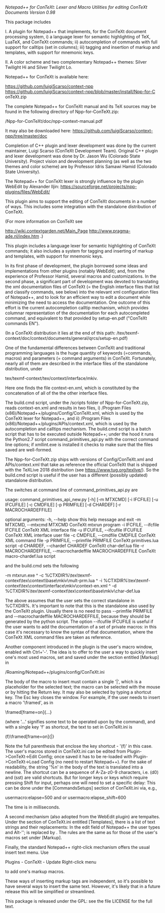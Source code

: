 *Notepad++ for ConTeXt: Lexer and Macro Utilities for editing ConTeXt Documents 
Version 0.98*

This package includes 

I. A plugin for Notepad++ that implements, for the ConTeXt document 
processing system, 
i) a language lexer for semantic highlighting of TeX, LuaTeX, and ConTeXt commands; 
ii) autocompletion of commands with full support for calltips (set in columns); 
iii) tagging and insertion of markup and templates, with support for mnemonic keys. 

II. A color scheme and two complementary Notepad++ themes: Silver 
Twilight Hi and Silver Twilight Lo. 

Notepad++ for ConTeXt is available here: 

https://github.com/luigiScarso/context-npp 
https://github.com/luigiScarso/context-npp/blob/master/install/Npp-for-C 
onTeXt.zip 

The complete Notepad++ for ConTeXt manual and its TeX sources may be 
found in the following directory of Npp-for-ConTeXt.zip: 

/Npp-for-ConTeXt/doc/npp-context-manual.pdf 

It may also be downloaded here: 
https://github.com/luigiScarso/context-npp/tree/master/doc 

Completion of C++ plugin and lexer development was done by the current 
maintainer, Luigi Scarso (ConTeXt Development Team). Original C++ plugin 
and lexer development was done by Dr. Jason Wu (Colorado State 
University). Project vision and development planning (as well as the two 
themes and color scheme) are by Professor Idris Samawi Hamid (Colorado 
State University). 

The Notepad++ for ConTeXt lexer is strongly influence by the plugin 
WebEdit by Alexander Iljin: 
https://sourceforge.net/projects/npp-plugins/files/WebEdit/ 

This plugin aims to support the editing of ConTeXt documents in a number 
of ways. This includes some integration with the standalone distribution 
of ConTeXt. 

(For more information on ConTeXt see 

http://wiki.contextgarden.net/Main_Page 
http://www.pragma-ade.nl/index.htm .) 

This plugin includes a language lexer for semantic highlighting of 
ConTeXt commands; it also includes a system for tagging and inserting of 
markup and templates, with support for mnemonic keys. 

In its first phase of development, the plugin borrowed some ideas and 
implementations from other plugins (notably WebEdit); and, from the 
experience of Professor Hamid, several macros and customizations. In the 
second phase, a significant part of development was devoted to 
translating the xml documentation files of ConTeXt (= the English 
interface files that list and classify commands, see below) into the 
relevant xml configuration files of Notepad++, and to look for an 
efficient way to edit a document while minimizing the need to access the 
documentation. One outcome of this effort is the current autocompletion 
calltip mechanism, which provides columnar representation of the 
documentation for each autocompleted command, and equivalent to that 
provided by setup-en.pdf ("ConTeXt commands EN"). 

(In a ConTeXt distribution it lies at the end of this path: 
/tex/texmf-context/doc/context/documents/general/qrcs/setup-en.pdf) 

One of the fundamental differences between ConTeXt and traditional 
programming languages is the huge quantity of keywords (=commands, 
macros) and parameters (= command arguments) in ConTeXt. Fortunately, 
nearly all of them are described in the interface files of the 
standalone distribution, under 

tex/texmf-context/tex/context/interface/mkiv. 

Here one finds the file context-en.xml, which is constituted by the 
concatenation of all of the the other interface files. 

The build.cmd script, under the /scripts folder of Npp-for-ConTeXt.zip, 
reads context-en.xml and results in two files, i) /Program Files 
(x86)/Notepad++/plugins/Config/ConTeXt.xml, which is used by the ConTeXt 
lexer for Notepad++, and ii) /Program Files 
(x86)/Notepad++/plugins/APIs/context.xml, which is used by the 
autocompletion and calltips mechanism. The build.cmd script is a batch 
script that has to be executed outside Notepad++; under the hood it runs 
the Python2.7 script command_primitives_api.py with the correct command 
line options; if xmllint.exe is installed it checks to make sure that 
the files saved are well-formed. 

The Npp-for-ConTeXt.zip ships with versions of Config/ConTeXt.xml and 
APIs/context.xml that take as reference the official ConTeXt that is 
shipped with the TeXLive 2018 distribution (see 
https://www.tug.org/texlive/). So the build.cmd script is useful if the 
user has a different (possibly updated) standalone distribution. 

The switches at command line of command_primitives_api.py are 

usage: command_primitives_api_new.py [-h] [-m MTXCMD] [-i IFCFILE] [-u 
IFCUFILE] [-c CMDFILE] [-p PRIMFILE] [-d CHARDEF] [-r MACROCHARDEFFILE] 

optional arguments: -h, --help show this help message and exit -m 
MTXCMD, --mtxcmd MTXCMD ConTeXt mtxrun program -i IFCFILE, --ifcfile 
IFCFILE ConTeXt XML interface file -u IFCUFILE, --ifcufile IFCUFILE 
ConTeXt XML interface user file -c CMDFILE, --cmdfile CMDFILE ConTeXt 
XML command file -p PRIMFILE, --primfile PRIMFILE ConTeXt primitives.lua 
script -d CHARDEF, --chardef CHARDEF ConTeXt char-def.lua file -r 
MACROCHARDEFFILE, --macrochardeffile MACROCHARDEFFILE ConTeXt 
macro-chardef.lua script 

and the build.cmd sets the following 

-m mtxrun.exe ^ -c 
%CTXDIR%\tex\texmf-context\tex\context\base\mkiv\mult-prm.lua ^ -i 
%CTXDIR%\tex\texmf-context\tex\context\interface\mkiv\context-en.xml ^ 
-d %CTXDIR%\tex\texmf-context\tex\context\base\mkiv\char-def.lua 

The above assumes that the user sets the correct standalone in %CTXDIR%. 
It's important to note that this is the standalone also used by the 
ConTeXt plugin. Usually there is no need to pass --primfile PRIMFILE and 
--macrochardeffile MACROCHARDEFFILE, because they should be generated by 
the python script. The option --ifcufile IFCUFILE is useful if the user 
wants to add the documentation of a set of private macros: in this case 
it's necessary to know the syntax of that documentation, where the 
ConTeXt XML command files are taken as reference. 

Another component introduced in the plugin is the user's macro window, 
enabled with Ctrl+'-'. The idea is to offer to the user a way to quickly 
insert one's most used macros, set and saved under the section entitled 
[Markup] in 

/Roaming/Notepad++/plugins/config/ConTeXt.ini 

The body of the macro to insert must contain a single '|', which is a 
placeholder for the selected text; the macro can be selected with the 
mouse or by hitting the Return key. It may also be selected by typing a 
shortcut key. The Esc key closes the window. For example, if the user 
needs to insert a macro '\framed', as in 

\framed[frame=on]{...} 

(where '...' signifies some text to be operated upon by the command), 
and with a single key 'f' as shortcut, the text to set in ConTeXt.ini is 

(f)\framed[frame=on]{|} 

Note the full parenthesis that enclose the key shortcut - '(f)' in this 
case. The user's macros stored in ConTeXt.ini can be edited from 
Plugin->ConTeXt->Edit Config; once saved it has to be re-loaded with 
Plugin->ConTeXt->Load Config (no need to restart Notepad++). For the 
sake of readability, the string '%n' in the body of the text is 
translated into a newline. The shortcut can be a sequence of A-Za-z0-9 
characters, i.e. (d0) and (sst) are valid shortcuts. But for longer keys 
or keys which require pressing Shift for input, perhaps one will need to 
set a specific delay: This can be done under the [CommandsSetups] 
section of ConTeXt.ini via, e.g., 

usermacro:elapse=500 and or usermacro:elapse_shift=600 

The time is in milliseconds. 

A second mechanism (also adopted from the WebEdit plugin) are tempaltes. 
Under the section of ConTeXt.ini entitled [Templates], there is a list 
of text strings and their replacements: In the edit field of Notepad++ 
the user types <text> and Alt-'\'; <text> is replaced by <replacement>. 
The rules are the same as for those of the user's macros set under 
[Markup]. 

Finally, the standard Notepad++ right-click mechanism offers the usual 
insert text menu. Use 

Plugins - ConTeXt - Update Right-click menu 

to add one's markup macros. 

These ways of inserting markup tags are independent, so it's possible to 
have several ways to insert the same text. However, it's likely that in 
a future release this will be simplified or streamlined. 


This package is released under the GPL: see the file LICENSE for the full
text.

